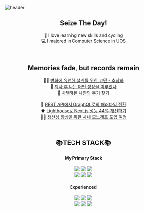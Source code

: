 
![header](https://capsule-render.vercel.app/api?type=waving&color=gradient&customColorList=18&fontColor=ffffff&height=180&section=header&text=Welcome👋%20I'm%20Suhyeon!&fontSize=30&animation=twinkling)

<div align="center">
  
## Seize The Day!
🚴 I love learning new skills and cycling
<br />
💻 I majored in Computer Science in UOS

<br />

## Memories fade, but records remain

🧗‍♀️ [변화에 유연한 설계를 위한 고민 - 추상화](https://www.enjoydev.life/blog/retrospect/2-abstract-architecture)
<br />
📝 [퇴사 후 나는 어떤 성장을 이루었나](https://www.enjoydev.life/blog/retrospect/1-devcourse-MIL-1)
<br />
💪 [차별화된 나만의 무기 찾기](https://www.enjoydev.life/blog/retrospect/3-devcourse-MIL-2)
<br />
<br />
🎡  [REST API에서 GraphQL로의 패러다임 전환](https://www.enjoydev.life/blog/frontend/11-graphql)
<br />
⬆️ [Lighthouse로 Next.js 성능 44% 개선하기](https://www.enjoydev.life/blog/nextjs/3-performance)
<br />
🏃‍♀️ [생산성 향상을 위한 사내 모노레포 도입 여정](https://www.enjoydev.life/blog/frontend/8-monorepo)



<br />

## 📚TECH STACK📚
#### My Primary Stack
<img src="https://img.shields.io/badge/React-40AEF0?style=flat&logo=react&logoColor=white">
<img src="https://img.shields.io/badge/Recoil-764ABC?style=flat&logo=reactquery&logoColor=white">
<img src="https://img.shields.io/badge/React query-FF4154?style=flat&logo=reactquery&logoColor=white">
<br />
<img src="https://img.shields.io/badge/Typescript-3178C6?style=flat&logo=typescript&logoColor=white">
<img src="https://img.shields.io/badge/Javascript-F7901E?style=flat&logo=javascript&logoColor=white">
<img src="https://img.shields.io/badge/Tailwind-06B6D4?style=flat&logo=tailwindcss&logoColor=white">
<br />

#### Experienced
<img src="https://img.shields.io/badge/Next.js-000000?style=flat&logo=Next.js&logoColor=white">
<img src="https://img.shields.io/badge/Vite-646CFF?style=flat&logo=vite&logoColor=white">
<img src="https://img.shields.io/badge/Storybook-FF4785?style=flat&logo=storybook&logoColor=white">
<br />
<img src="https://img.shields.io/badge/Sass-CC6699?style=flat&logo=Sass&logoColor=white">
<img src="https://img.shields.io/badge/Emotion-D26AC2?&style=flat&logo=emotion&logoColor=white">
<img src="https://img.shields.io/badge/Github Actions-2088FF?style=flat&logo=githubactions&logoColor=white">

</div>

<!---
pySoo/pySoo is a ✨ special ✨ repository because its `README.md` (this file) appears on your GitHub profile.
You can click the Preview link to take a look at your changes.
--->
